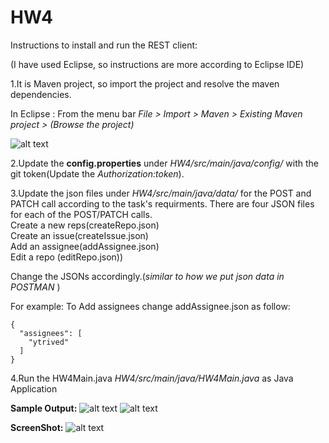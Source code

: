 # HW4

Instructions to install and run the REST client:

(I have used Eclipse, so instructions are more according to Eclipse IDE)

1.It is Maven project, so import the project and resolve the maven dependencies. 

In Eclipse :
From the menu bar *File > Import > Maven > Existing Maven project > (Browse the project)*

![alt text](https://github.ncsu.edu/ytrived/HW4/blob/master/UpdateMaven.png)

2.Update the **config.properties** under *HW4/src/main/java/config/* with the git token(Update the *Authorization:token*).

3.Update the json files under *HW4/src/main/java/data/* for the POST and PATCH call according to the task's requirments.
There are four JSON files for each of the POST/PATCH calls.<br/>
Create a new reps(createRepo.json)<br/>
Create an issue(createIssue.json)<br/>
Add an assignee(addAssignee.json)<br/>
Edit a repo (editRepo.json))

Change the JSONs accordingly.(*similar to how we put json data in POSTMAN* )

For example:
To Add assignees change addAssignee.json as follow:
```
{
  "assignees": [
    "ytrived"
  ]
}
```
 
4.Run the HW4Main.java *HW4/src/main/java/HW4Main.java* as Java Application 


**Sample Output:**
![alt text](https://github.ncsu.edu/ytrived/HW4/blob/master/output1.png)
![alt text](https://github.ncsu.edu/ytrived/HW4/blob/master/output2.png)


**ScreenShot:**
![alt text](https://github.ncsu.edu/ytrived/HW4/blob/master/ScreenShot.png)


